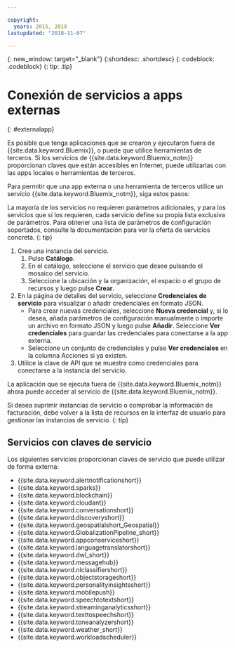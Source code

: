 ```yaml
---

copyright:
  years: 2015, 2018
lastupdated: "2018-11-07"

---
```


{: new_window: target="_blank"}
{:shortdesc: .shortdesc}
{: codeblock: .codeblock}
{: tip: .tip}

# Conexión de servicios a apps externas
{: #externalapp}

Es posible que tenga aplicaciones que se crearon y ejecutaron fuera de {{site.data.keyword.Bluemix}},
o puede que utilice herramientas de terceros. Si los servicios de {{site.data.keyword.Bluemix_notm}} proporcionan claves que están accesibles en Internet, puede utilizarlas con las apps locales o herramientas de terceros.

Para permitir que una app externa o una herramienta de terceros utilice un servicio {{site.data.keyword.Bluemix_notm}}, siga estos pasos:

La mayoría de los servicios no requieren parámetros adicionales, y para los servicios que sí los requieren, cada servicio define su propia lista exclusiva de parámetros. Para obtener una lista de parámetros de configuración soportados, consulte la documentación para ver la oferta de servicios concreta.
{: tip}

1. Cree una instancia del servicio.
    1. Pulse **Catálogo**.
    2. En el catálogo, seleccione el servicio que desee pulsando el mosaico del servicio. 
    3. Seleccione la ubicación y la organización, el espacio o el grupo de recursos y luego pulse **Crear**.
2. En la página de detalles del servicio, seleccione **Credenciales de servicio** para visualizar o añadir credenciales en formato JSON. 
    * Para crear nuevas credenciales, seleccione **Nueva credencial** y, si lo desea, añada parámetros de configuración manualmente o importe un archivo en formato JSON y luego pulse **Añadir**. Seleccione **Ver credenciales** para guardar las credenciales para conectarse a la app externa.
    * Seleccione un conjunto de credenciales y pulse **Ver credenciales** en la columna Acciones si ya existen. 
3. Utilice la clave de API que se muestra como credenciales para conectarse a la instancia del servicio.

La aplicación que se ejecuta fuera de {{site.data.keyword.Bluemix_notm}} ahora puede acceder al servicio de {{site.data.keyword.Bluemix_notm}}.

Si desea suprimir instancias de servicio o comprobar la información de facturación, debe volver a la lista de recursos en la interfaz de usuario para gestionar las instancias de servicio.
{: tip}

## Servicios con claves de servicio

Los siguientes servicios proporcionan claves de servicio que puede utilizar de forma externa:

* {{site.data.keyword.alertnotificationshort}} <!--Alert Notification-->
* {{site.data.keyword.sparks}} <!--Analytics for Apache Spark-->
* {{site.data.keyword.blockchain}} <!--Blockchain-->
* {{site.data.keyword.cloudant}} <!--Cloudant&reg; NoSQL DB-->
* {{site.data.keyword.conversationshort}} <!--Conversation-->
* {{site.data.keyword.discoveryshort}} <!--Discovery-->
* {{site.data.keyword.geospatialshort_Geospatial}} <!--Geospatial Analytics-->
* {{site.data.keyword.GlobalizationPipeline_short}} <!--Globalization Pipeline-->
* {{site.data.keyword.appconserviceshort}} <!--IBM&reg; App Connect-->
* {{site.data.keyword.languagetranslatorshort}} <!--Language Translator-->
* {{site.data.keyword.dwl_short}} <!--Lift-->
* {{site.data.keyword.messagehub}} <!--Message Hub-->
* {{site.data.keyword.nlclassifiershort}} <!--Natural Language Classifier-->
* {{site.data.keyword.objectstorageshort}} <!--Object Storage-->
* {{site.data.keyword.personalityinsightsshort}} <!--Personality Insights-->
* {{site.data.keyword.mobilepush}} <!--Push-->
* {{site.data.keyword.speechtotextshort}} <!-- Speech to Text-->
* {{site.data.keyword.streaminganalyticsshort}} <!--Streaming Analytics-->
* {{site.data.keyword.texttospeechshort}} <!--Text to Speech-->
* {{site.data.keyword.toneanalyzershort}} <!--Tone Analyzer-->
* {{site.data.keyword.weather_short}} <!--Weather Company Data-->
* {{site.data.keyword.workloadscheduler}} <!--Workload Scheduler-->
